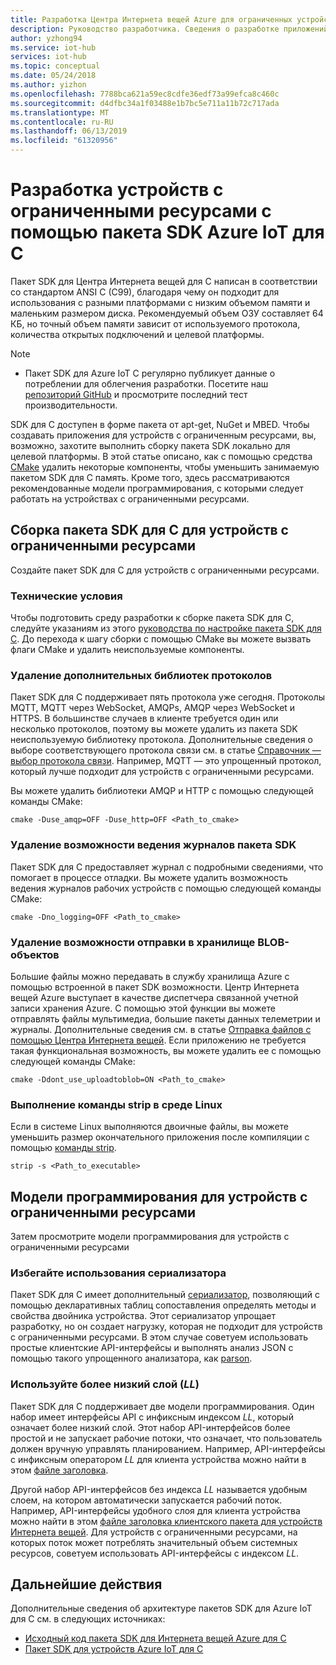 ```yaml
---
title: Разработка Центра Интернета вещей Azure для ограниченных устройств с использованием пакета SDK Azure IoT для C | Документация Майкрософт
description: Руководство разработчика. Сведения о разработке приложений для устройств с ограниченным ресурсами с помощью пакетов SDK для Azure IoT.
author: yzhong94
ms.service: iot-hub
services: iot-hub
ms.topic: conceptual
ms.date: 05/24/2018
ms.author: yizhon
ms.openlocfilehash: 7788bca621a59ec8cdfe36edf73a99efca8c460c
ms.sourcegitcommit: d4dfbc34a1f03488e1b7bc5e711a11b72c717ada
ms.translationtype: MT
ms.contentlocale: ru-RU
ms.lasthandoff: 06/13/2019
ms.locfileid: "61320956"
---
```

# <a name="develop-for-constrained-devices-using-azure-iot-c-sdk"></a>Разработка устройств с ограниченными ресурсами с помощью пакета SDK Azure IoT для C

Пакет SDK для Центра Интернета вещей для C написан в соответствии со стандартом ANSI C (C99), благодаря чему он подходит для использования с разными платформами с низким объемом памяти и маленьким размером диска. Рекомендуемый объем ОЗУ составляет 64 КБ, но точный объем памяти зависит от используемого протокола, количества открытых подключений и целевой платформы.
> [!NOTE]
> * Пакет SDK для Azure IoT C регулярно публикует данные о потреблении для облегчения разработки.  Посетите наш [репозиторий GitHub](https://github.com/Azure/azure-iot-sdk-c/blob/master/doc/c_sdk_resource_information.md) и просмотрите последний тест производительности.
>

SDK для C доступен в форме пакета от apt-get, NuGet и MBED. Чтобы создавать приложения для устройств с ограниченным ресурсами, вы, возможно, захотите выполнить сборку пакета SDK локально для целевой платформы. В этой статье описано, как с помощью средства [CMake](https://cmake.org/) удалить некоторые компоненты, чтобы уменьшить занимаемую пакетом SDK для C память. Кроме того, здесь рассматриваются рекомендованные модели программирования, с которыми следует работать на устройствах с ограниченными ресурсами.

## <a name="building-the-c-sdk-for-constrained-devices"></a>Сборка пакета SDK для C для устройств с ограниченными ресурсами

Создайте пакет SDK для C для устройств с ограниченными ресурсами.

### <a name="prerequisites"></a>Технические условия

Чтобы подготовить среду разработки к сборке пакета SDK для C, следуйте указаниям из этого [руководства по настройке пакета SDK для C](https://github.com/Azure/azure-iot-sdk-c/blob/master/doc/devbox_setup.md). До перехода к шагу сборки с помощью CMake вы можете вызвать флаги CMake и удалить неиспользуемые компоненты.

### <a name="remove-additional-protocol-libraries"></a>Удаление дополнительных библиотек протоколов

Пакет SDK для C поддерживает пять протокола уже сегодня. Протоколы MQTT, MQTT через WebSocket, AMQPs, AMQP через WebSocket и HTTPS. В большинстве случаев в клиенте требуется один или несколько протоколов, поэтому вы можете удалить из пакета SDK неиспользуемую библиотеку протокола. Дополнительные сведения о выборе соответствующего протокола связи см. в статье [Справочник — выбор протокола связи](iot-hub-devguide-protocols.md). Например, MQTT — это упрощенный протокол, который лучше подходит для устройств с ограниченными ресурсами.

Вы можете удалить библиотеки AMQP и HTTP с помощью следующей команды CMake:

```
cmake -Duse_amqp=OFF -Duse_http=OFF <Path_to_cmake>
```

### <a name="remove-sdk-logging-capability"></a>Удаление возможности ведения журналов пакета SDK

Пакет SDK для C предоставляет журнал с подробными сведениями, что помогает в процессе отладки. Вы можете удалить возможность ведения журналов рабочих устройств с помощью следующей команды CMake:

```
cmake -Dno_logging=OFF <Path_to_cmake>
```

### <a name="remove-upload-to-blob-capability"></a>Удаление возможности отправки в хранилище BLOB-объектов

Большие файлы можно передавать в службу хранилища Azure с помощью встроенной в пакет SDK возможности. Центр Интернета вещей Azure выступает в качестве диспетчера связанной учетной записи хранения Azure. С помощью этой функции вы можете отправлять файлы мультимедиа, большие пакеты данных телеметрии и журналы. Дополнительные сведения см. в статье [Отправка файлов с помощью Центра Интернета вещей](iot-hub-devguide-file-upload.md). Если приложению не требуется такая функциональная возможность, вы можете удалить ее с помощью следующей команды CMake:

```
cmake -Ddont_use_uploadtoblob=ON <Path_to_cmake>
```

### <a name="running-strip-on-linux-environment"></a>Выполнение команды strip в среде Linux

Если в системе Linux выполняются двоичные файлы, вы можете уменьшить размер окончательного приложения после компиляции с помощью [команды strip](https://en.wikipedia.org/wiki/Strip_(Unix)).

```
strip -s <Path_to_executable>
```

## <a name="programming-models-for-constrained-devices"></a>Модели программирования для устройств с ограниченными ресурсами

Затем просмотрите модели программирования для устройств с ограниченными ресурсами

### <a name="avoid-using-the-serializer"></a>Избегайте использования сериализатора

Пакет SDK для C имеет дополнительный [сериализатор](https://github.com/Azure/azure-iot-sdk-c/tree/master/serializer), позволяющий с помощью декларативных таблиц сопоставления определять методы и свойства двойника устройства. Этот сериализатор упрощает разработку, но он создает нагрузку, которая не подходит для устройств с ограниченными ресурсами. В этом случае советуем использовать простые клиентские API-интерфейсы и выполнять анализ JSON с помощью такого упрощенного анализатора, как [parson](https://github.com/kgabis/parson).

### <a name="use-the-lower-layer-ll"></a>Используйте более низкий слой (_LL_)

Пакет SDK для C поддерживает две модели программирования. Один набор имеет интерфейсы API с инфиксным индексом _LL_, который означает более низкий слой. Этот набор API-интерфейсов более простой и не запускает рабочие потоки, что означает, что пользователь должен вручную управлять планированием. Например, API-интерфейсы с инфиксным оператором _LL_ для клиента устройства можно найти в этом [файле заголовка](https://github.com/Azure/azure-iot-sdk-c/blob/master/iothub_client/inc/iothub_device_client_ll.h). 

Другой набор API-интерфейсов без индекса _LL_ называется удобным слоем, на котором автоматически запускается рабочий поток. Например, API-интерфейсы удобного слоя для клиента устройства можно найти в этом [файле заголовка клиентского пакета для устройств Интернета вещей](https://github.com/Azure/azure-iot-sdk-c/blob/master/iothub_client/inc/iothub_device_client.h). Для устройств с ограниченными ресурсами, на которых поток может потреблять значительный объем системных ресурсов, советуем использовать API-интерфейсы с индексом _LL_.

## <a name="next-steps"></a>Дальнейшие действия

Дополнительные сведения об архитектуре пакетов SDK для Azure IoT для C см. в следующих источниках:
-   [Исходный код пакета SDK для Интернета вещей Azure для C](https://github.com/Azure/azure-iot-sdk-c/)
-   [Пакет SDK для устройств Azure IoT для C](iot-hub-device-sdk-c-intro.md)
